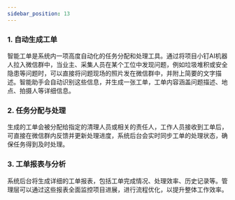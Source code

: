 ```yaml
---
sidebar_position: 13
---
```

### 1. 自动生成工单
智能工单是系统内一项高度自动化的任务分配和处理工具。通过将项目小钉AI机器人拉入微信群中，当业主、采集人员在某个工位中发现问题，例如垃圾堆积或安全隐患等问题时，可以直接将问题现场的照片发在微信群中，并附上简要的文字描述。智能助手会自动识别这些信息，并生成一张工单，工单内容涵盖问题描述、地点、拍摄人等详细信息。
### 2. 任务分配与处理
生成的工单会被分配给指定的清理人员或相关的责任人，工作人员接收到工单后，可直接在微信群内反馈并更新处理进度，系统后台会实时同步工单的处理状态，确保任务得到及时处理。
### 3. 工单报表与分析
系统后台将生成详细的工单报表，包括工单完成情况、处理效率、历史记录等。管理层可以通过这些报表全面监控项目进展，进行流程优化，以提升整体工作效率。